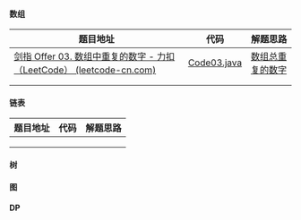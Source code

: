 #### 数组

| 题目地址                                                                                                                                       | 代码                             | 解题思路                                               |
| ------------------------------------------------------------------------------------------------------------------------------------------------ | ---------------------------------- | -------------------------------------------------------- |
| [剑指 Offer 03. 数组中重复的数字 - 力扣（LeetCode） (leetcode-cn.com)](https://leetcode-cn.com/problems/shu-zu-zhong-zhong-fu-de-shu-zi-lcof/) | [Code03.java](offer/Code03.java) | [数组总重复的数字](解题思路/3.无重复字符的最长子串.md) |
|                                                                                                                                                |                                  |                                                        |
|                                                                                                                                                |                                  |                                                        |

#### 链表

| 题目地址 | 代码 | 解题思路 |
| ---------- | ------ | ---------- |
|          |      |          |
|          |      |          |
|          |      |          |

#### 树

#### 图

#### DP
